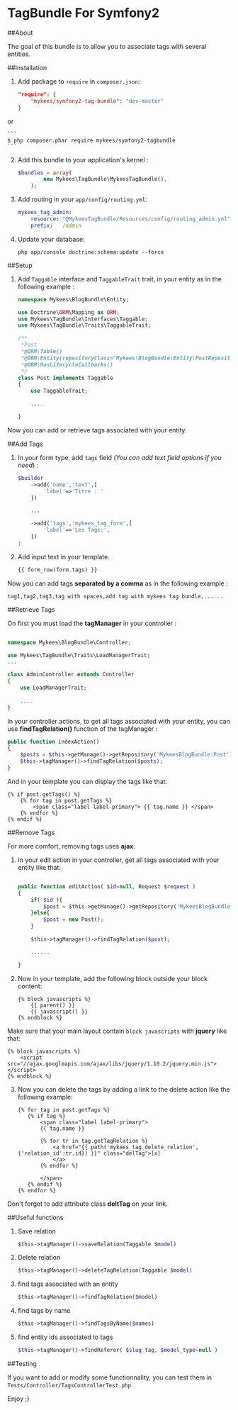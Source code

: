 TagBundle For Symfony2
=========

##About

The goal of this bundle is to allow you to associate tags with several entities.


##Installation

1. Add package to `require` in `composer.json`:

	```json
	"require": {
	    "mykees/symfony2-tag-bundle": "dev-master"
	}
	```

or

	```
	$ php composer.phar require mykees/symfony2-tagbundle
	```

2. Add this bundle to your application's kernel :

	```php
	$bundles = array(
            new Mykees\TagBundle\MykeesTagBundle(),
        );
	```

3. Add routing in your `app/config/routing.yml`:

	```yml
	mykees_tag_admin:
		resource: "@MykeesTagBundle/Resources/config/routing_admin.yml"
	    prefix:   /admin
	```

4. Update your database:

	```
	php app/console doctrine:schema:update --force
	```


##Setup

1. Add `Taggable` interface and `TaggableTrait` trait, in your entity as in the following example :

	```php
	namespace Mykees\BlogBundle\Entity;

	use Doctrine\ORM\Mapping as ORM;
	use Mykees\TagBundle\Interfaces\Taggable;
	use Mykees\TagBundle\Traits\TaggableTrait;

	/**
	 *Post
	 *@ORM\Table()
	 *@ORM\Entity(repositoryClass="Mykees\BlogBundle\Entity\PostRepository")
	 *@ORM\HasLifecycleCallbacks()
	 */
	class Post implements Taggable
	{
	    use TaggableTrait;

		.....

	}
	```
Now you can add or retrieve tags associated with your entity.


##Add Tags

1. In your form type, add `tags` field (*You can add text field options if you need*) :

	```php
	$builder
        ->add('name','text',[
            'label'=>'Titre : '
        ])

        ...

        ->add('tags','mykees_tag_form',[
            'label'=>'Les Tags:',
        ])
    ;
	```
	
2. Add input text in your template.

	```php
	{{ form_row(form.tags) }}
	```

Now you can add tags **separated by a comma** as in the following example :

```twig
tag1,tag2,tag3,tag with spaces,add tag with mykees tag bundle,......
```


##Retrieve Tags

On first you must load the **tagManager** in your controller :

```php

namespace Mykees\BlogBundle\Controller;

use Mykees\TagBundle\Traits\LoadManagerTrait;
...

class AdminController extends Controller
{
    use LoadManagerTrait;
	
	....
}
```

In your controller actions, to get all tags associated with your entity, you can use **findTagRelation()** function of the tagManager :

```php
public function indexAction()
{
	$posts = $this->getManage()->getRepository('MykeesBlogBundle:Post')->findAll();
	$this->tagManager()->findTagRelation($posts);
}
```

And in your template you can display the tags like that:

```twig
{% if post.getTags() %}
	{% for tag in post.getTags %}
		<span class="label label-primary"> {{ tag.name }} </span>
	{% endfor %}
{% endif %}
```


##Remove Tags

For more comfort, removing tags uses **ajax**.

1. In your edit action in your controller, get all tags associated with your entity like that:

	```php

	public function editAction( $id=null, Request $request )
    {
        if( $id ){
            $post = $this->getManage()->getRepository('MykeesBlogBundle:Post')->find($id);
        }else{
            $post = new Post();
        }
        
        $this->tagManager()->findTagRelation($post);

    	......

	}
    ```

2. Now in your template, add the following block outside your block content:

	```twig
	{% block javascripts %}
	    {{ parent() }}
	    {{ javascript() }}
	{% endblock %}
	```

Make sure that your main layout contain `block javascripts` with **jquery** like that:

```twig
{% block javascripts %}
    <script src="//ajax.googleapis.com/ajax/libs/jquery/1.10.2/jquery.min.js"></script>
{% endblock %}
```

3. Now you can delete the tags by adding a link to the delete action like the following example:

	```twig
	{% for tag in post.getTags %}
       {% if tag %}
           <span class="label label-primary">
           {{ tag.name }}

           {% for tr in tag.getTagRelation %}
               <a href="{{ path('mykees_tag_delete_relation',{'relation_id':tr.id}) }}" class="delTag">[x]
               </a>
           {% endfor %}

           </span>
       {% endif %}
    {% endfor %}
	```
Don't forget to add attribute class **deltTag** on your link.




##Useful functions

1. Save relation
	
	```php
	$this->tagManager()->saveRelation(Taggable $model)
	```

2. Delete relation
	
	```php
	$this->tagManager()->deleteTagRelation(Taggable $model)
	```

3. find tags associated with an entity

	```php
	$this->tagManager()->findTagRelation($model)
	```

4. find tags by name

	```php
	$this->tagManager()->findTagsByName($names)
	```

5. find entity ids associated to tags

	```php
	$this->tagManager()->findReferer( $slug_tag, $model_type=null )
	```



##Testing

If you want to add or modify some functionnality, you can test them in `Tests/Controller/TagsControllerTest.php`.

Enjoy ;)

